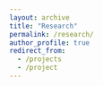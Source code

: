 ```yaml
---
layout: archive
title: "Research"
permalink: /research/
author_profile: true
redirect_from:
  - /projects
  - /project
---
```


